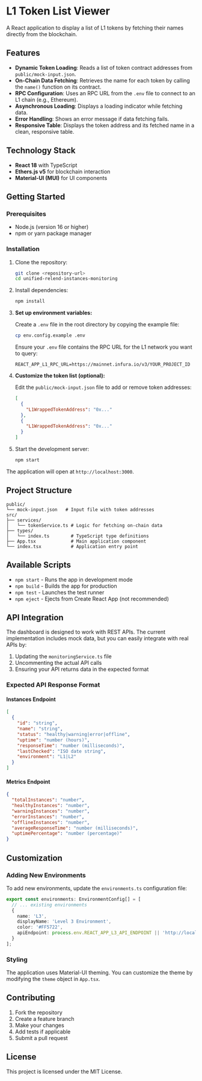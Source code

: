 # L1 Token List Viewer

A React application to display a list of L1 tokens by fetching their names directly from the blockchain.

## Features

- **Dynamic Token Loading**: Reads a list of token contract addresses from `public/mock-input.json`.
- **On-Chain Data Fetching**: Retrieves the name for each token by calling the `name()` function on its contract.
- **RPC Configuration**: Uses an RPC URL from the `.env` file to connect to an L1 chain (e.g., Ethereum).
- **Asynchronous Loading**: Displays a loading indicator while fetching data.
- **Error Handling**: Shows an error message if data fetching fails.
- **Responsive Table**: Displays the token address and its fetched name in a clean, responsive table.

## Technology Stack

- **React 18** with TypeScript
- **Ethers.js v5** for blockchain interaction
- **Material-UI (MUI)** for UI components

## Getting Started

### Prerequisites

- Node.js (version 16 or higher)
- npm or yarn package manager

### Installation

1.  Clone the repository:
    ```bash
    git clone <repository-url>
    cd unified-relend-instances-monitoring
    ```

2.  Install dependencies:
    ```bash
    npm install
    ```

3.  **Set up environment variables:**

    Create a `.env` file in the root directory by copying the example file:
    ```bash
    cp env.config.example .env
    ```

    Ensure your `.env` file contains the RPC URL for the L1 network you want to query:
    ```
    REACT_APP_L1_RPC_URL=https://mainnet.infura.io/v3/YOUR_PROJECT_ID
    ```

4.  **Customize the token list (optional):**

    Edit the `public/mock-input.json` file to add or remove token addresses:
    ```json
    [
      {
        "L1WrappedTokenAddress": "0x..."
      },
      {
        "L1WrappedTokenAddress": "0x..."
      }
    ]
    ```

5.  Start the development server:
    ```bash
    npm start
    ```

The application will open at `http://localhost:3000`.

## Project Structure

```
public/
└── mock-input.json   # Input file with token addresses
src/
├── services/
│   └── tokenService.ts # Logic for fetching on-chain data
├── types/
│   └── index.ts        # TypeScript type definitions
├── App.tsx             # Main application component
└── index.tsx           # Application entry point
```

## Available Scripts

- `npm start` - Runs the app in development mode
- `npm build` - Builds the app for production
- `npm test` - Launches the test runner
- `npm eject` - Ejects from Create React App (not recommended)

## API Integration

The dashboard is designed to work with REST APIs. The current implementation includes mock data, but you can easily integrate with real APIs by:

1. Updating the `monitoringService.ts` file
2. Uncommenting the actual API calls
3. Ensuring your API returns data in the expected format

### Expected API Response Format

#### Instances Endpoint
```json
[
  {
    "id": "string",
    "name": "string",
    "status": "healthy|warning|error|offline",
    "uptime": "number (hours)",
    "responseTime": "number (milliseconds)",
    "lastChecked": "ISO date string",
    "environment": "L1|L2"
  }
]
```

#### Metrics Endpoint
```json
{
  "totalInstances": "number",
  "healthyInstances": "number",
  "warningInstances": "number",
  "errorInstances": "number",
  "offlineInstances": "number",
  "averageResponseTime": "number (milliseconds)",
  "uptimePercentage": "number (percentage)"
}
```

## Customization

### Adding New Environments

To add new environments, update the `environments.ts` configuration file:

```typescript
export const environments: EnvironmentConfig[] = [
  // ... existing environments
  {
    name: 'L3',
    displayName: 'Level 3 Environment',
    color: '#FF5722',
    apiEndpoint: process.env.REACT_APP_L3_API_ENDPOINT || 'http://localhost:3003/api/l3'
  }
];
```

### Styling

The application uses Material-UI theming. You can customize the theme by modifying the `theme` object in `App.tsx`.

## Contributing

1. Fork the repository
2. Create a feature branch
3. Make your changes
4. Add tests if applicable
5. Submit a pull request

## License

This project is licensed under the MIT License.